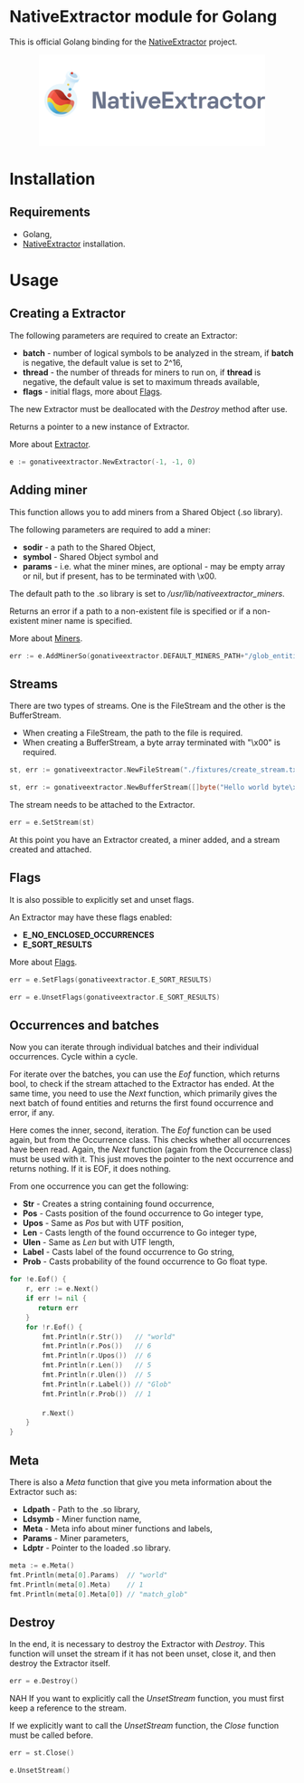 # NativeExtractor module for Golang
This is official Golang binding for the [NativeExtractor](https://github.com/SpongeData-cz/nativeextractor) project.

<p align="center"><img src="https://raw.githubusercontent.com/SpongeData-cz/nativeextractor/main/logo.svg" width="400" /></p>

# Installation
## Requirements
* Golang,
* [NativeExtractor](https://github.com/SpongeData-cz/nativeextractor) installation.

# Usage
## Creating a Extractor
The following parameters are required to create an Extractor:
* **batch** - number of logical symbols to be analyzed in the stream, if **batch** is negative, the default value is set to 2^16,
* **thread** - the number of threads for miners to run on, if **thread** is negative, the default value is set to maximum threads available,
* **flags** - initial flags, more about [Flags](https://github.com/SpongeData-cz/nativeextractor#flags).

The new Extractor must be deallocated with the *Destroy* method after use.

Returns a pointer to a new instance of Extractor.

More about [Extractor](https://github.com/SpongeData-cz/nativeextractor#extractor).

```go
e := gonativeextractor.NewExtractor(-1, -1, 0)
```

## Adding miner


This function allows you to add miners from a Shared Object (.so library).

The following parameters are required to add a miner:
* **sodir** - a path to the Shared Object,
* **symbol** - Shared Object symbol and
* **params** - i.e. what the miner mines, are optional - may be empty array or nil, but if present, has to be terminated with \x00.

The default path to the .so library is set to */usr/lib/nativeextractor_miners*.

Returns an error if a path to a non-existent file is specified or if a non-existent miner name is specified.

More about [Miners](https://github.com/SpongeData-cz/nativeextractor#miners).

```go
err := e.AddMinerSo(gonativeextractor.DEFAULT_MINERS_PATH+"/glob_entities.so", "match_glob", []byte("world\x00"))
```

## Streams
There are two types of streams. One is the FileStream and the other is the BufferStream. 
* When creating a FileStream, the path to the file is required.
* When creating a BufferStream, a byte array terminated with "\x00" is required.

```go
st, err := gonativeextractor.NewFileStream("./fixtures/create_stream.txt")
```
```go
st, err := gonativeextractor.NewBufferStream([]byte("Hello world byte\x00"))
```


The stream needs to be attached to the Extractor.

```go
err = e.SetStream(st)
```

At this point you have an Extractor created, a miner added, and a stream created and attached.

## Flags
It is also possible to explicitly set and unset flags.

An Extractor may have these flags enabled:
* **E_NO_ENCLOSED_OCCURRENCES**
* **E_SORT_RESULTS**

More about [Flags](https://github.com/SpongeData-cz/nativeextractor#flags).

```go
err = e.SetFlags(gonativeextractor.E_SORT_RESULTS)
```
```go
err = e.UnsetFlags(gonativeextractor.E_SORT_RESULTS)
```

## Occurrences and batches
Now you can iterate through individual batches and their individual occurrences. Cycle within a cycle.

For iterate over the batches, you can use the *Eof* function, which returns bool, to check if the stream attached to the Extractor has ended. At the same time, you need to use the *Next* function, which primarily gives the next batch of found entities and returns the first found occurrence and error, if any.

Here comes the inner, second, iteration.
The *Eof* function can be used again, but from the Occurrence class. This checks whether all occurrences have been read.
Again, the *Next* function (again from the Occurrence class) must be used with it. This just moves the pointer to the next occurrence and returns nothing. If it is EOF, it does nothing.

From one occurrence you can get the following:
* **Str** - Creates a string containing found occurrence,
* **Pos** - Casts position of the found occurrence to Go integer type,
* **Upos** - Same as *Pos* but with UTF position,
* **Len** - Casts length of the found occurrence to Go integer type,
* **Ulen** - Same as *Len* but with UTF length,
* **Label** - Casts label of the found occurrence to Go string,
* **Prob** - Casts probability of the found occurrence to Go float type.

```go
for !e.Eof() {
    r, err := e.Next()
    if err != nil {
       return err
    }
    for !r.Eof() {
        fmt.Println(r.Str())   // "world"
        fmt.Println(r.Pos())   // 6
        fmt.Println(r.Upos())  // 6
        fmt.Println(r.Len())   // 5
        fmt.Println(r.Ulen())  // 5
        fmt.Println(r.Label()) // "Glob"
        fmt.Println(r.Prob())  // 1

        r.Next()
    }
}

```

## Meta
There is also a *Meta* function that give you meta information about the Extractor such as:
* **Ldpath** - Path to the .so library,
* **Ldsymb** - Miner function name,
* **Meta** - Meta info about miner functions and labels,
* **Params** - Miner parameters,
* **Ldptr** - Pointer to the loaded .so library.

```go
meta := e.Meta()
fmt.Println(meta[0].Params)  // "world"
fmt.Println(meta[0].Meta)    // 1
fmt.Println(meta[0].Meta[0]) // "match_glob"
```

## Destroy
In the end, it is necessary to destroy the Extractor with *Destroy*. This function will unset the stream if it has not been unset, close it, and then destroy the Extractor itself.

```go
err = e.Destroy() 
```

NAH
If you want to explicitly call the *UnsetStream* function, you must first keep a reference to the stream.


If we explicitly want to call the *UnsetStream* function, the *Close* function must be called before.

```go
err = st.Close()
```
```go
e.UnsetStream()
```

<!-- Stream je potreba zavrit pred unsetnutim -->